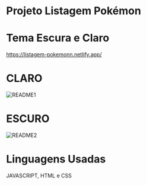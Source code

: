 # Projeto Listagem Pokémon

# Tema Escura e Claro
https://listagem-pokemonn.netlify.app/

# CLARO

![README1](https://github.com/israelkg/projeto-listagem-pokemon/assets/159387743/4a6d30d4-41a0-4111-b290-dbc2bee68280)


# ESCURO
![README2](https://github.com/israelkg/projeto-listagem-pokemon/assets/159387743/72029753-529f-4be4-9095-5ee09dc4e1b2)

# Linguagens Usadas
JAVASCRIPT, HTML e CSS
